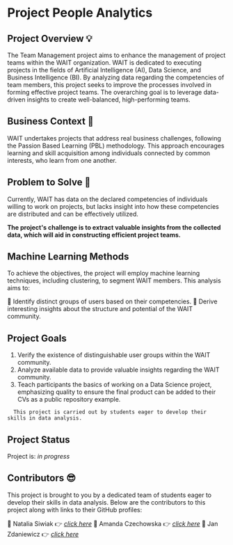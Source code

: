 # Project People Analytics

## Project Overview 💡
The Team Management project aims to enhance the management of project teams within the WAIT organization. WAIT is dedicated to executing projects in the fields of Artificial Intelligence (AI), Data Science, and Business Intelligence (BI). By analyzing data regarding the competencies of team members, this project seeks to improve the processes involved in forming effective project teams. The overarching goal is to leverage data-driven insights to create well-balanced, high-performing teams.

## Business Context 🧐
WAIT undertakes projects that address real business challenges, following the Passion Based Learning (PBL) methodology. This approach encourages learning and skill acquisition among individuals connected by common interests, who learn from one another.

## Problem to Solve 🤔
Currently, WAIT has data on the declared competencies of individuals willing to work on projects, but lacks insight into how these competencies are distributed and can be effectively utilized. 

**The project's challenge is to extract valuable insights 
from the collected data, which will aid in constructing efficient project teams.**

## Machine Learning Methods
To achieve the objectives, the project will employ machine learning techniques, including clustering, to segment WAIT members. This analysis aims to:

🔸 Identify distinct groups of users based on their competencies.
🔸 Derive interesting insights about the structure and potential of the WAIT community.

## Project Goals
1. Verify the existence of distinguishable user groups within the WAIT community.
2. Analyze available data to provide valuable insights regarding the WAIT community.
3. Teach participants the basics of working on a Data Science project, emphasizing quality to ensure the final product can be added to their CVs as a public repository example.

```
  This project is carried out by students eager to develop their skills in data analysis.
```

## Project Status
Project is: _in progress_ 

## Contributors 😎
This project is brought to you by a dedicated team of students eager to develop their skills in data analysis. Below are the contributors to this project along with links to their GitHub profiles:

🔸 Natalia Siwiak 👉 [_click here_](https://github.com/nsiwiak)
🔸 Amanda Czechowska 👉 [_click here_](https://github.com/czeama)
🔸 Jan Zdaniewicz 👉 [_click here_](https://github.com/Zdanekk)



